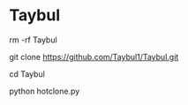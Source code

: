 # Taybul

rm -rf Taybul

git clone https://github.com/Taybul1/Taybul.git

cd Taybul

python hotclone.py
